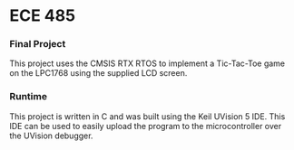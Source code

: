 # ECE 485
### Final Project

This project uses the CMSIS RTX RTOS to implement a Tic-Tac-Toe game on the
LPC1768 using the supplied LCD screen.

### Runtime
This project is written in C and was built using the Keil UVision 5 IDE. This
IDE can be used to easily upload the program to the microcontroller over the
UVision debugger.